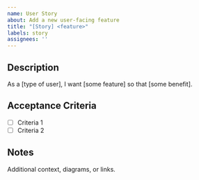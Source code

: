 ```yaml
---
name: User Story
about: Add a new user-facing feature
title: "[Story] <feature>"
labels: story
assignees: ''
---
```


## Description
As a [type of user], I want [some feature] so that [some benefit].

## Acceptance Criteria
- [ ] Criteria 1
- [ ] Criteria 2

## Notes
Additional context, diagrams, or links.
